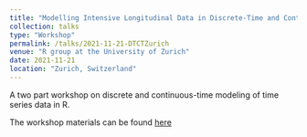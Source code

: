 ```yaml
---
title: "Modelling Intensive Longitudinal Data in Discrete-Time and Continuous-Time "
collection: talks
type: "Workshop"
permalink: /talks/2021-11-21-DTCTZurich
venue: "R group at the University of Zurich"
date: 2021-11-21
location: "Zurich, Switzerland"
---
```


A two part workshop on discrete and continuous-time modeling of time series data in R.

The workshop materials can be found [here](https://github.com/ryanoisin/ModelingILD_UZH21)

